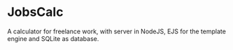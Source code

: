 # JobsCalc
A calculator for freelance work, with server in NodeJS, EJS for the template engine and SQLite as database.
